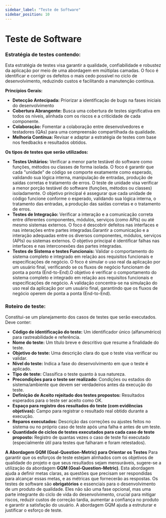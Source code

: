 ```yaml
---
sidebar_label: "Teste de Software"
sidebar_position: 10
---
```

# Teste de Software

### Estratégia de testes contendo:
Esta estratégia de testes visa garantir a qualidade, confiabilidade e robustez da aplicação por meio de uma abordagem em múltiplas camadas. O foco é identificar e corrigir os defeitos o mais cedo possível no ciclo de desenvolvimento, reduzindo custos e facilitando a manutenção contínua.  

**Princípios Gerais:**
- **Detecção Antecipada:** Priorizar a identificação de bugs na fases iniciais do desenvolvimento
- **Cobertura Abrangente:** Busca uma cobertura de testes significativa em todos os níveis, alinhada com os riscos e a criticidade de cada componente.
- **Colaboração:** Fomentar a colaboração entre desenvolvedores e testadores (QAs) para uma compreensão compartilhada da qualidade.
- **Melhoria Contínua:** Revisar e adaptar a estratégia de testes com base nos feedbacks e resultados obtidos.

**Os tipos de testes que serão utilizados:**
- **Testes Unitários:** Verificar a menor parte testável do software como funções, métodos ou classes de forma isolada. O foco é garantir que cada "unidade" de código se comporte exatamente como esperado, validando sua lógica interna, manipulação de entradas, produção de saídas corretas e tratamento de erros. O teste de unidade visa verificar a menor porção testável do software (funções, métodos ou classes) isoladamente. O objetivo principal é assegurar que cada unidade de código funcione conforme o esperado, validando sua lógica interna, o tratamento das entradas, a produção das saídas corretas e o tratamento de erros.
- **Testes de Integração:** Verificar a interação e a comunicação correta entre diferentes componentes, módulos, serviços (como APIs) ou até mesmo sistemas externos. O foco é descobrir defeitos nas interfaces e nas interações entre partes integradas.Garantir a comunicação e a interação adequadas entre os diversos componentes, módulos, serviços (APIs) ou sistemas externos. O objetivo principal é identificar falhas nas interfaces e nas interconexões das partes integradas.
- **Testes de Sistema e testes Funcionais:** Validar o comportamento do sistema completo e integrado em relação aos requisitos funcionais e especificações de negócio. O foco é simular o uso real da aplicação por um usuário final, verificando se os fluxos de negócio funcionam de ponta a ponta (End-to-End).O objetivo é verificar o comportamento do sistema completo e integrado em relação aos requisitos funcionais e especificações de negócio. A validação concentra-se na simulação do uso real da aplicação por um usuário final, garantindo que os fluxos de negócio operem de ponta a ponta (End-to-End).

### Roteiro de teste:

Constitui-se um planejamento dos casos de testes que serão executados. Deve conter:
- **Código de identificação do teste:** Um identificador único (alfanumérico) para rastreabilidade e referência.
- **Nome do teste:** Um título breve e descritivo que resume a finalidade do teste.
- **Objetivo do teste:** Uma descrição clara do que o teste visa verificar ou validar.
- **Nível do teste:** Indica a fase do desenvolvimento em que o teste é aplicado.
- **Tipo de teste:** Classifica o teste quanto à sua natureza.
- **Precondições para o teste ser realizado:** Condições ou estados do sistema/ambiente que devem ser verdadeiros antes da execução do teste.
- **Definição de Aceito rejeitado dos testes propostos:** Resultados esperados para o teste ser aceito como OK.
- **Espaço para registro dos resultados do teste (com evidências objetivas):** Campo para registrar o resultado real obtido durante a execução.
- **Reparos executados:** Descrição das correções ou ajustes feitos no sistema ou no próprio caso de teste após uma falha e antes de um teste.
- **Quantidade de ciclos de testes executados para cada caso de teste proposto:** Registro de quantas vezes o caso de teste foi executado (especialmente útil para testes que falharam e foram retestados).


**A Abordagem GQM (Goal-Question-Metric) para Orientar os Testes**
Para garantir que os esforços de teste estejam alinhados com os objetivos de qualidade do projeto e que seus resultados sejam mensuráveis, sugere-se a utilização da abordagem **GQM (Goal-Question-Metric)**. Esta abordagem ajuda a definir metas claras, as questões que precisam ser respondidas para alcançar essas metas, e as métricas que fornecerão as respostas.
Os testes de software são **obrigatórios** e essenciais para o desenvolvimento de um produto de qualidade. Eles não são uma fase opcional, mas uma parte integrante do ciclo de vida do desenvolvimento, crucial para mitigar riscos, reduzir custos de correção tardia, aumentar a confiança no produto e garantir a satisfação do usuário. A abordagem GQM ajuda a estruturar e justificar o esforço de teste.
